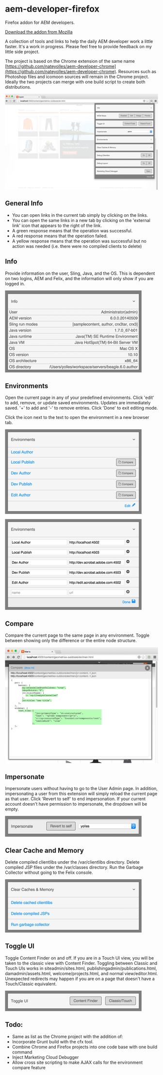 aem-developer-firefox
====================

Firefox addon for AEM developers.

[Download the addon from Mozilla](https://addons.mozilla.org/en-US/firefox/addon/aem-developer/)

A collection of tools and links to help the daily AEM developer work a little faster. It's a work in progress. Please feel free to provide feedback on my little side project.

The project is based on the Chrome extension of the same name [https://github.com/nateyolles/aem-developer-chrome](https://github.com/nateyolles/aem-developer-chrome). Resources such as Photoshop files and icomoon sources will remain in the Chrome project. Ideally the two projects can merge with one build script to create both distributions.

![Browser screenshot](images/screenshot_geometrixx.png)

General Info
------------

+ You can open links in the current tab simply by clicking on the links.
+ You can open the same links in a new tab by clicking on the 'external link' icon that appears to the right of the link.
+ A green response means that the operation was successful.
+ A red response means that the operation failed.
+ A yellow response means that the operation was successful but no action was needed (i.e. there were no compiled clients to delete)

Info
----

Provide information on the user, Sling, Java, and the OS. This is dependent on two logins, AEM and Felix, and the information will only show if you are logged in.

![Info screenshot](images/screenshot_info.png)

Environments
---------------

Open the current page in any of your predefined environments. Click 'edit' to add, remove, or update saved environments. Updates are immediately saved. '+' to add and '-' to remove entries. Click 'Done' to exit editing mode.

Click the icon next to the text to open the environment in a new browser tab.

![Environments in screenshot](images/screenshot_environments.png)

![Environments edit mode screenshot](images/screenshot_environments_edit.png)

Compare
---------------

Compare the current page to the same page in any environment. Toggle between showing only the difference or the entire node structure.

![Compare screenshot](images/screenshot_compare.png)

Impersonate
-----------

Impersonate users without having to go to the User Admin page. In addition, impersonating a user from this extension will simply reload the current page as that user. Click 'Revert to self' to end impersonation. If your current account doesn't have permission to impersonate, the dropdown will be empty.

![Impersonate screenshot](images/screenshot_impersonate.png)

Clear Cache and Memory
--------------------

Delete compiled clientlibs under the /var/clientlibs directory. Delete compiled JSP files under the /var/classes directory. Run the Garbage Collector without going to the Felix console.

![Clear cache and memory screenshot](images/screenshot_clearcache.png)

Toggle UI
--------------------

Toggle Content Finder on and off. If you are in a Touch UI view, you will be taken to the classic view with Content Finder. Toggling between Classic and Touch UIs works in siteadmin/sites.html, publishingadmin/publications.html, damadmin/assets.html, welcome/projects.html, and normal view/editor.html. Unexpected redirects may happen if you are on a page that doesn't have a Touch/Classic equivalent.

![Toggle UI screenshot](images/screenshot_toggle_ui.png)

Todo:
-----
+ Same as list as the Chrome project with the addition of:
+ Incorporate Grunt build with the cfx tool.
+ Combine Chrome and Firefox projects into one code base with one build command
+ Inject Marketing Cloud Debugger 
+ Allow cross site scripting to make AJAX calls for the environment compare feature